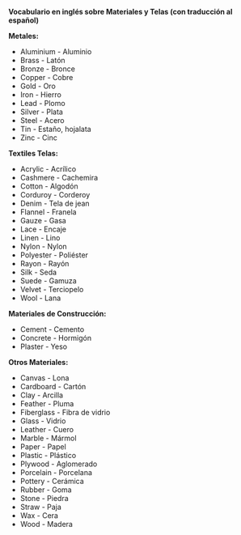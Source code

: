 

**Vocabulario en inglés sobre Materiales y Telas (con traducción al español)**

**Metales:**

*   Aluminium - Aluminio
*   Brass - Latón
*   Bronze - Bronce
*   Copper - Cobre
*   Gold - Oro
*   Iron - Hierro
*   Lead - Plomo
*   Silver - Plata
*   Steel - Acero
*   Tin - Estaño, hojalata
*   Zinc - Cinc

**Textiles Telas:**

*   Acrylic - Acrílico
*   Cashmere - Cachemira
*   Cotton - Algodón
*   Corduroy - Corderoy
*   Denim - Tela de jean
*   Flannel - Franela
*   Gauze - Gasa
*   Lace - Encaje
*   Linen - Lino
*   Nylon - Nylon
*   Polyester - Poliéster
*   Rayon - Rayón
*   Silk - Seda
*   Suede - Gamuza
*   Velvet - Terciopelo
*   Wool - Lana

**Materiales de Construcción:**

*   Cement - Cemento
*   Concrete - Hormigón
*   Plaster - Yeso

**Otros Materiales:**

*   Canvas - Lona
*   Cardboard - Cartón
*   Clay - Arcilla
*   Feather - Pluma
*   Fiberglass - Fibra de vidrio
*   Glass - Vidrio
*   Leather - Cuero
*   Marble - Mármol
*   Paper - Papel
*   Plastic - Plástico
*   Plywood - Aglomerado
*   Porcelain - Porcelana
*   Pottery - Cerámica
*   Rubber - Goma
*   Stone - Piedra
*   Straw - Paja
*   Wax - Cera
*   Wood - Madera

